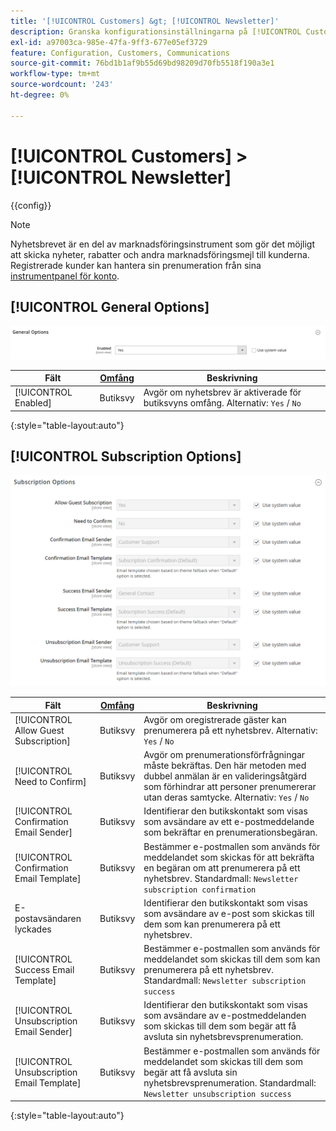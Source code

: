 ```yaml
---
title: '[!UICONTROL Customers] &gt; [!UICONTROL Newsletter]'
description: Granska konfigurationsinställningarna på [!UICONTROL Customers] &gt; [!UICONTROL Newsletter] sidan för Commerce Admin.
exl-id: a97003ca-985e-47fa-9ff3-677e05ef3729
feature: Configuration, Customers, Communications
source-git-commit: 76bd1b1af9b55d69bd98209d70fb5518f190a3e1
workflow-type: tm+mt
source-wordcount: '243'
ht-degree: 0%

---
```


# [!UICONTROL Customers] > [!UICONTROL Newsletter]

{{config}}

>[!NOTE]
>
>Nyhetsbrevet är en del av marknadsföringsinstrument som gör det möjligt att skicka nyheter, rabatter och andra marknadsföringsmejl till kunderna. Registrerade kunder kan hantera sin prenumeration från sina [instrumentpanel för konto](../../customers/account-dashboard-my-account.md).

## [!UICONTROL General Options]

![Allmänna alternativ](./assets/newsletter-general-options.png)<!-- zoom -->

| Fält | [Omfång](../../getting-started/websites-stores-views.md#scope-settings) | Beskrivning |
|--- |--- |--- |
| [!UICONTROL Enabled] | Butiksvy | Avgör om nyhetsbrev är aktiverade för butiksvyns omfång. Alternativ: `Yes` / `No` |

{:style=&quot;table-layout:auto&quot;}

## [!UICONTROL Subscription Options]

![Prenumeration](./assets/newsletter-subscription-options.png)<!-- zoom -->

<!-- [Subscription Options](https://docs.magento.com/user-guide/marketing/newsletter-configuration.html) -->

| Fält | [Omfång](../../getting-started/websites-stores-views.md#scope-settings) | Beskrivning |
|--- |--- |--- |
| [!UICONTROL Allow Guest Subscription] | Butiksvy | Avgör om oregistrerade gäster kan prenumerera på ett nyhetsbrev. Alternativ: `Yes` / `No` |
| [!UICONTROL Need to Confirm] | Butiksvy | Avgör om prenumerationsförfrågningar måste bekräftas. Den här metoden med dubbel anmälan är en valideringsåtgärd som förhindrar att personer prenumererar utan deras samtycke. Alternativ: `Yes` / `No` |
| [!UICONTROL Confirmation Email Sender] | Butiksvy | Identifierar den butikskontakt som visas som avsändare av ett e-postmeddelande som bekräftar en prenumerationsbegäran. |
| [!UICONTROL Confirmation Email Template] | Butiksvy | Bestämmer e-postmallen som används för meddelandet som skickas för att bekräfta en begäran om att prenumerera på ett nyhetsbrev. Standardmall: `Newsletter subscription confirmation` |
| E-postavsändaren lyckades | Butiksvy | Identifierar den butikskontakt som visas som avsändare av e-post som skickas till dem som kan prenumerera på ett nyhetsbrev. |
| [!UICONTROL Success Email Template] | Butiksvy | Bestämmer e-postmallen som används för meddelandet som skickas till dem som kan prenumerera på ett nyhetsbrev. Standardmall: `Newsletter subscription success` |
| [!UICONTROL Unsubscription Email Sender] | Butiksvy | Identifierar den butikskontakt som visas som avsändare av e-postmeddelanden som skickas till dem som begär att få avsluta sin nyhetsbrevsprenumeration. |
| [!UICONTROL Unsubscription Email Template] | Butiksvy | Bestämmer e-postmallen som används för meddelandet som skickas till dem som begär att få avsluta sin nyhetsbrevsprenumeration. Standardmall: `Newsletter unsubscription success` |

{:style=&quot;table-layout:auto&quot;}
